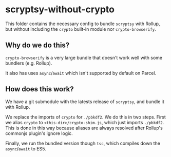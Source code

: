# scryptsy-without-crypto

This folder contains the necessary config to bundle `scryptsy` with Rollup, but
without including the `crypto` built-in module nor `crypto-browserify`.

## Why do we do this?

`crypto-browserify` is a very large bundle that doesn't work well with some
bundlers (e.g. Rollup).

It also has uses `async`/`await` which isn't supported by default on Parcel.

## How does this work?

We have a git submodule with the latests release of `scryptsy`, and bundle it 
with Rollup.

We replace the imports of `crypto` for `./pbkdf2`. We do this in two steps.
First we alias `crypto` to `<this-dir>/crypto-shim.js`, which just imports 
`./pbkdf2`. This is done in this way because aliases are always resolved
after Rollup's commonjs plugin's ignore logic.

Finally, we run the bundled version though `tsc`, which compiles down the 
`async`/`await` to ES5.
